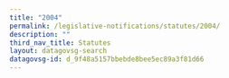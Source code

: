 ```yaml
---
title: "2004"
permalink: /legislative-notifications/statutes/2004/
description: ""
third_nav_title: Statutes
layout: datagovsg-search
datagovsg-id: d_9f48a5157bbebde8bee5ec89a3f81d66
---
```

